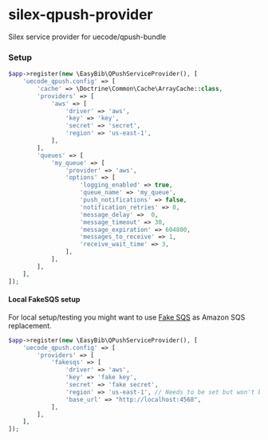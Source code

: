 # silex-qpush-provider
Silex service provider for uecode/qpush-bundle  

### Setup
```php
$app->register(new \EasyBib\QPushServiceProvider(), [
    'uecode_qpush.config' => [
        'cache' => \Doctrine\Common\Cache\ArrayCache::class,
        'providers' => [
            'aws' => [
                'driver' => 'aws',
                'key' => 'key',
                'secret' => 'secret',
                'region' => 'us-east-1',
            ],
        ],
        'queues' => [
            'my_queue' => [
                'provider' => 'aws',
                'options' => [
                    'logging_enabled' => true,
                    'queue_name' => 'my_queue',
                    'push_notifications' => false,
                    'notification_retries' => 0,
                    'message_delay' =>  0,
                    'message_timeout' => 30,
                    'message_expiration' => 604800,
                    'messages_to_receive' => 1,
                    'receive_wait_time' => 3,
                ],
            ],
        ],
    ],
]);
```

#### Local FakeSQS setup
For local setup/testing you might want to use [Fake SQS](https://github.com/iain/fake_sqs) as Amazon SQS replacement.
```php
$app->register(new \EasyBib\QPushServiceProvider(), [
    'uecode_qpush.config' => [
        'providers' => [
            'fakesqs' => [
                'driver' => 'aws',
                'key' => 'fake key',
                'secret' => 'fake secret',
                'region' => 'us-east-1', // Needs to be set but won't be used
                'base_url' => "http://localhost:4568",
            ],
        ],
    ],
]);
```
